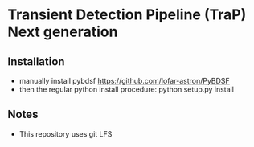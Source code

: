 
Transient Detection Pipeline (TraP) Next generation
===================================================

Installation
------------

* manually install pybdsf https://github.com/lofar-astron/PyBDSF
* then the regular python install procedure: python setup.py install

Notes
-----

* This repository uses git LFS
